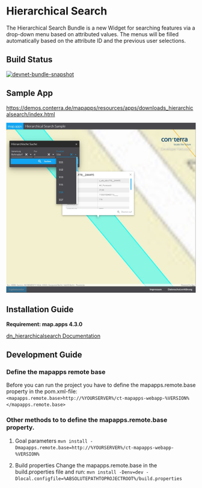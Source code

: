 # Hierarchical Search
The Hierarchical Search Bundle is a new Widget for searching features via a drop-down menu based on attributed values.
The menus will be filled automatically based on the attribute ID and the previous user selections.

## Build Status
[![devnet-bundle-snapshot](https://github.com/conterra/mapapps-hierarchicalsearch/actions/workflows/devnet-bundle-snapshot.yml/badge.svg)](https://github.com/conterra/mapapps-hierarchicalsearch/actions/workflows/devnet-bundle-snapshot.yml)

## Sample App
https://demos.conterra.de/mapapps/resources/apps/downloads_hierarchicalsearch/index.html

![Screenshot Sample App Hierarchical Search](https://github.com/conterra/mapapps-hierarchical-search/blob/master/screenshot.JPG)

## Installation Guide
**Requirement: map.apps 4.3.0**

[dn_hierarchicalsearch Documentation](https://github.com/conterra/mapapps-hierarchicalsearch/tree/master/src/main/js/bundles/dn_hierarchicalsearch)

## Development Guide
### Define the mapapps remote base
Before you can run the project you have to define the mapapps.remote.base property in the pom.xml-file:
`<mapapps.remote.base>http://%YOURSERVER%/ct-mapapps-webapp-%VERSION%</mapapps.remote.base>`

### Other methods to to define the mapapps.remote.base property.
1. Goal parameters
`mvn install -Dmapapps.remote.base=http://%YOURSERVER%/ct-mapapps-webapp-%VERSION%`

2. Build properties
Change the mapapps.remote.base in the build.properties file and run:
`mvn install -Denv=dev -Dlocal.configfile=%ABSOLUTEPATHTOPROJECTROOT%/build.properties`
